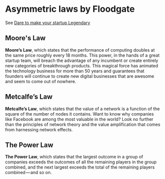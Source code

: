 # Asymmetric laws by Floodgate

See [Dare to make your startup Legendary](https://medium.com/floodgate-fund/dare-to-make-your-startup-legendary-dc8eb68ba1fc)


## Moore's Law

**Moore’s Law**, which states that the performance of computing doubles at the same price roughly every 18 months. This power, in the hands of a great startup team, will breach the advantage of any incumbent or create entirely new categories of breakthrough products. This magical force has animated the technology business for more than 50 years and guarantees that founders will continue to create new digital businesses that are awesome and seem to come out of nowhere.


## Metcalfe’s Law

**Metcalfe’s Law**, which states that the value of a network is a function of the square of the number of nodes it contains. Want to know why companies like Facebook are among the most valuable in the world? Look no further than the principles of network theory and the value amplification that comes from harnessing network effects.


## The Power Law

**The Power Law**, which states that the largest outcome in a group of companies exceeds the outcomes of all the remaining players in the group combined, and the next largest exceeds the total of the remaining players combined — and so on.
